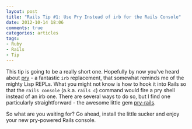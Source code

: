 ```yaml
---
layout: post
title: "Rails Tip #1: Use Pry Instead of irb for the Rails Console"
date: 2012-10-14 18:06
comments: true
categories: articles
tags:
- Ruby
- Rails
- Tip
---
```


This tip is going to be a really short one. Hopefully by now you've
heard about [pry](http://pryrepl.org/) - a fantastic `irb`
replacement, that somewhat reminds me of the mighty Lisp REPLs. What
you might not know is how to hook it into Rails so that the `rails
console` (a.k.a. `rails c`) command would fire a pry shell instead of
an irb one. There are several ways to do so, but I find one
particularly straightforward - the awesome little gem
[pry-rails](https://github.com/rweng/pry-rails).

So what are you waiting for? Go ahead, install the little sucker and
enjoy your new pry-powered Rails console.
